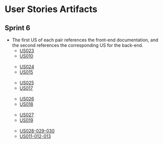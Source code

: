 # User Stories Artifacts

## Sprint 6

* The first US of each pair references the front-end documentation, and the second references the corresponding US 
  for the back-end.
  * [US023](../us023/us023-documentation.md)
  * [US010](../us010/us010-documentation.md)<br><br>
  * [US024](../us024/us024-documentation.md)
  * [US015](../us015/us015-documentation.md)<br><br>
  * [US025](../us025/us025-documentation.md)
  * [US017](../us017/us017-documentation.md)<br><br>
  * [US026](../us026/us026-documentation.md)
  * [US018](../us018/us018-documentation.md)<br><br>
  * [US027](../us027/us027-documentation.md)
  * [US019](../us019/us019-documentation.md)<br><br>
  * [US028-029-030](../us028-029-030/us028-029-030-documentation.md)
  * [US011-012-013](../us011-012-013/us011-012-013-documentation.md)<br><br>
